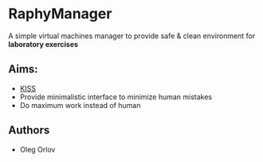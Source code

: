 RaphyManager
============

A simple virtual machines manager to provide safe & clean environment for **laboratory exercises**

## Aims:

* [KISS](http://en.wikipedia.org/wiki/KISS_principle)
* Provide minimalistic interface to minimize human mistakes
* Do maximum work instead of human


## Authors

* Oleg Orlov
